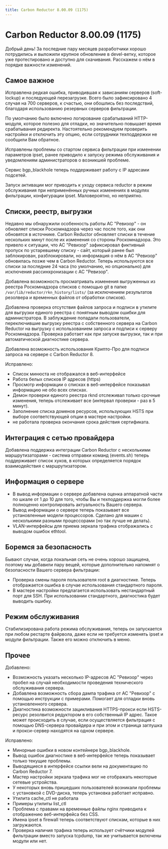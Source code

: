 ```yaml
---
title: Carbon Reductor 8.00.09 (1175)
---
```


# Carbon Reductor 8.00.09 (1175)

Добрый день! За последние пару месяцев разработчики хорошо потрудились и выложили крупное обновление в devel-ветку, которое уже протестировано и доступно для скачивания. Расскажем о нём в порядке важности изменений.

## Самое важное

Исправлена редкая ошибка, приводившая к зависаниям серверов (soft-lockup) и последующей перезагрузке. Всего было зафиксировано 4 случая на 700 серверов, к счастью, они обошлись без последствий, благодаря использованию резервных серверов фильтрации.

По умолчанию было включено логирование срабатываний HTTP-модуля, которое полезно для отладки, но значительно повышает время срабатывания редиректа. Настоятельно рекомендуем проверить настройки и отключить эту опцию, если сотрудники техподдержки не сообщили Вам обратное.

Исправлены проблемы со стартом сервиса фильтрации при изменении параметров ipset, ранее приводило к запуску режима обслуживания и уведомлениям администраторов о возникшей проблеме.

Сервис bgp_blackhole теперь поддерживает работу с IP адресами подсетей.

Запуск активации мог приводить к уходу сервиса reductor в режим обслуживания при неприменённых ручных изменениях в модулях фильтрации, конфигурации ipset. Маловероятно, но неприятно.

## Списки, реестр, выгрузки

Недавно мы обнаружили особенность работы АС "Ревизор" - он обновляет списки Роскомнадзора через час после того, как они обновятся в источнике. Carbon Reductor обновляет списки в течение нескольких минут после их изменения со стороны Роскомнадзора. Это привело к ситуации, что АС "Ревизор" зафиксировал фиктивный пропуск по устаревшему списку - сайт, который ранее был заблокирован, разблокировали, но информация о нём в АС "Ревизор" обновилась позже чем в Carbon Reductor. Теперь используются все списки за последние 24 часа (по умолчанию, но опционально) для исключения рассинхронизации с АС "Ревизор".

Добавлена возможность просматривать изменения выгруженных из реестра Роскомнадзора списков с помощью git в папке `/var/lib/reductor/rkn_history/lists/` (за исключением результатов резолвера и временных файлов от обработки списков).

Добавлена проверка отсутствия файлов запроса и подписи в утилите для выгрузки единого реестра с понятным выводом ошибки для администратора. В заблуждение попадали пользователи, переключившие выгрузку реестра с собственного сервера на Carbon Reductor на выгрузку с использованием запроса и подписи к серверу Роскомнадзора. Проверка работает как при запуске выгрузки, так и при автоматической диагностике сервера.

Добавлена возможность использования Крипто-Про для подписи запроса на сервере с Carbon Reductor 8.

Исправлено:

- Список минюста не отображался в веб-интерфейсе
- Работа белых списков IP адресов (https)
- Просмотр информации о списках в веб-интерфейсе показывал информацию не обо всех списках.
- Демон проверки единого реестра rknd отслеживал только срочные изменения, теперь отслеживает все (интервал проверки - раз в 5 минут).
- Заполнение списка доменов ресурсов, использующих HSTS при выборе соответствующей опции в мастере настройки.
- не работала проверка окончания срока действия сертификата.

## Интеграция с сетью провайдера

Добавлена поддержка интеграции Carbon Reductor с несколькими маршрутизаторами - система отправки команд (events.sh) теперь поддерживает список хуков, в которых определяется порядок взаимодействия с маршрутизатором.

## Информация о сервере

- В вывод информации о сервере добавлена оценка аппаратной части по шкале от 1 до 10 для того, чтобы Вы и техподдержка могли более полноценно контролировать актуальность Вашего сервера.
- Вывод информации о сервере теперь показывает все установленные модели процессоров. Сделано для машин с несколькими разными процессорами (но так лучше не делать).
- VLAN-интерфейсы для приема зеркала трафика отображались с выводом ошибок ethtool.

## Боремся за безопасность

Бывают случаи, когда локальная сеть не очень хорошо защищена, поэтому мы добавили пару вещей, которые дополнительно напомнят о безопасности Вашего сервера фильтрации:

- Проверка смены пароля пользователя root в диагностике. Теперь отображается ошибка в случае использования стандартного пароля.
- В мастере настройки предлагается использовать нестандартный порт для SSH. При использовании стандартного, диагностика будет выводить ошибку.

## Режим обслуживания

Стабилизирована работа режима обслуживания, теперь он запускается при любом рестарте файрвола, даже если не требуется изменять ipset и модули фильтрации. Также его можно отключить в меню.

## Прочее

Добавлено:

- Возможность указать несколько IP-адресов АС "Ревизор" через пробел на случай необходимости проведения технического обслуживания сервера.
- Добавлена возможность сбора дампа трафика от АС "Ревизор" с помощью инструкции с примерами. Помогает для отладки вновь установленного сервера.
- Диагностика возможности зацикливания HTTPS-прокси если HSTS-ресурс резолвится редуктором в его собственный IP адрес. Такое может происходить в случае, если осуществляется фильтрация с помощью DNS-сервера провайдера и при этом и страница заглушка и прокси-сервер находятся на одном сервере.

Исправлено:

- Минорные ошибки в новом контейнере bgp_blackhole.
- Вывод ошибок диагностике в веб-интерфейсе теперь показывает только текущие проблемы.
- Выводящиеся в интерфейсе ссылки вели на документацию по Carbon Reductor 7.
- Мастер настройки зеркала трафика мог не отображать некоторые сетевые устройства.
- У некоторых вновь пришедших пользователей возникали проблемы с установкой с DVD-диска, теперь установка работает исправно.
- Утилита cache_ctl не работала
- Примеры утилиты list_ctl
- Проблема с правами на временные файлы nginx приводила к отображению веб-интерфейса без CSS.
- Имена ipset в firewall теперь соответствуют спискам, которые в них загружаются.
- Проверка наличия трафика теперь использует счётчики модулей фильтрации вместо запуска tcpdump, так же учитывается включены модули или нет.
